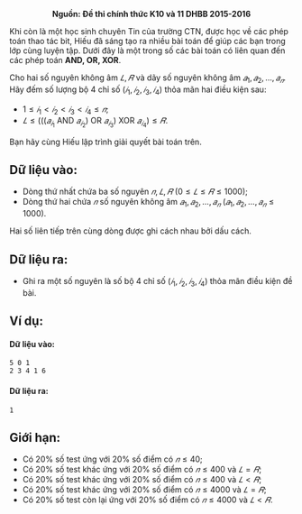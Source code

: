 **<center>Nguồn: Đề thi chính thức K10 và 11 DHBB 2015-2016</center>**

Khi còn là một học sinh chuyên Tin của trường CTN, được học về các phép toán thao tác bit, Hiếu đã sáng tạo ra nhiều bài toán để giúp các bạn trong lớp cùng luyện tập. Dưới đây là một trong số các bài toán có liên quan đến các phép toán **AND, OR, XOR**.

Cho hai số nguyên không âm $𝐿, 𝑅$ và dãy số nguyên không âm $𝑎_1, 𝑎_2, … , 𝑎_𝑛$. Hãy đếm số lượng bộ $4$ chỉ số $(𝑖_1, 𝑖_2, 𝑖_3, 𝑖_4)$ thỏa mãn hai điều kiện sau:
- $1 ≤ 𝑖_1 < 𝑖_2 < 𝑖_3 < 𝑖_4 ≤ 𝑛$;
- $𝐿 ≤ (((𝑎_{𝑖_1}\text{ AND }𝑎_{𝑖_2})\text{ OR }𝑎_{𝑖_3})\text{ XOR }𝑎_{𝑖_4}) ≤ 𝑅$.

Bạn hãy cùng Hiếu lập trình giải quyết bài toán trên.

## Dữ liệu vào:
- Dòng thứ nhất chứa ba số nguyên $𝑛, 𝐿, 𝑅\ (0 ≤ 𝐿 ≤ 𝑅 ≤ 1000)$;
- Dòng thứ hai chứa $𝑛$ số nguyên không âm $𝑎_1, 𝑎_2, … , 𝑎_𝑛\ (𝑎_1, 𝑎_2, … , 𝑎_𝑛 ≤ 1000)$.

Hai số liên tiếp trên cùng dòng được ghi cách nhau bởi dấu cách.

## Dữ liệu ra:
- Ghi ra một số nguyên là số bộ $4$ chỉ số $(𝑖_1, 𝑖_2, 𝑖_3, 𝑖_4)$ thỏa mãn điều kiện đề bài.

## Ví dụ:
#### Dữ liệu vào:
```
5 0 1
2 3 4 1 6
```

#### Dữ liệu ra:
```
1
```

## Giới hạn:
- Có $20\%$ số test ứng với $20\%$ số điểm có $𝑛 ≤ 40$;
- Có $20\%$ số test khác ứng với $20\%$ số điểm có $𝑛 ≤ 400$ và $𝐿 = 𝑅$;
- Có $20\%$ số test khác ứng với $20\%$ số điểm có $𝑛 ≤ 400$ và $𝐿 < 𝑅$;
- Có $20\%$ số test khác ứng với $20\%$ số điểm có $𝑛 ≤ 4000$ và $𝐿 = 𝑅$;
- Có $20\%$ số test còn lại ứng với $20\%$ số điểm có $𝑛 ≤ 4000$ và $𝐿 < 𝑅$.